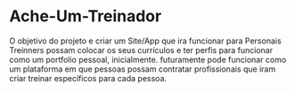 # Ache-Um-Treinador
O objetivo do projeto e criar um Site/App que ira funcionar para Personais Treinners possam colocar os seus currículos e ter perfis para funcionar como um portfolio pessoal, inicialmente. futuramente pode funcionar como um plataforma em que pessoas possam contratar profissionais que iram criar treinar específicos para cada pessoa. 
